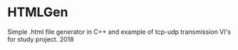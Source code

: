 # HTMLGen

Simple .html file generator in C++ and example of tcp-udp transmission VI's for study project. 2018
